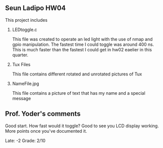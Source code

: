 ## Seun Ladipo HW04

This project includes

1. LEDtoggle.c 

	This file was created to operate an led light with the use of nmap and gpio manipulation.
	The fastest time I could toggle was around 400 ns. This is much faster than the fastest I could get in hw02 eaelier in this quarter.
	
2. Tux Files
	
	This file contains different rotated and unrotated pictures of Tux

3. NameFile.jpg
	
	This file contains a picture of text that has my name and a special message
## Prof. Yoder's comments

Good start.  How fast would it toggle?
Good to see you LCD display working. More points once you've documented it.


Late: -2
Grade:  2/10
